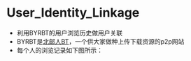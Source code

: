 # User_Identity_Linkage

+ 利用BYRBT的用户浏览历史做用户关联
+ BYRBT是[北邮人BT](https://bt.byr.cn/index.php)，一个供大家做种上传下载资源的p2p网站
+ 每个人的浏览记录如下图所示：
